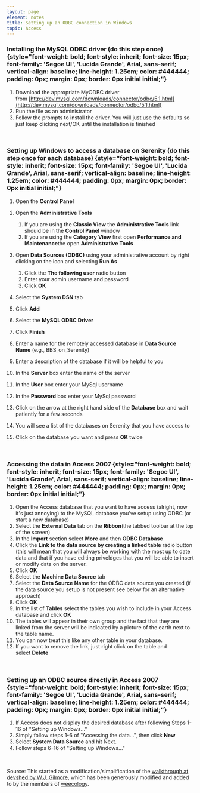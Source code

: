 ```yaml
--- 
layout: page
element: notes
title: Setting up an ODBC connection in Windows
topic: Access
---
```


### Installing the MySQL ODBC driver (do this step once) {style="font-weight: bold; font-style: inherit; font-size: 15px; font-family: 'Segoe UI', 'Lucida Grande', Arial, sans-serif; vertical-align: baseline; line-height: 1.25em; color: #444444; padding: 0px; margin: 0px; border: 0px initial initial;"}

1.  Download the appropriate MyODBC driver
    from [http://dev.mysql.com/downloads/connector/odbc/5.1.html](http://dev.mysql.com/downloads/connector/odbc/5.1.html)
2.  Run the file as an administrator
3.  Follow the prompts to install the driver. You will just use the
    defaults so just keep clicking next/OK until the installation is
    finished

 

### Setting up Windows to access a database on Serenity (do this step once for each database) {style="font-weight: bold; font-style: inherit; font-size: 15px; font-family: 'Segoe UI', 'Lucida Grande', Arial, sans-serif; vertical-align: baseline; line-height: 1.25em; color: #444444; padding: 0px; margin: 0px; border: 0px initial initial;"}

1.  Open the **Control Panel**
2.  Open the **Administrative Tools**
    1.  If you are using the **Classic View** the **Administrative
        Tools** link should be in the **Control Panel** window
    2.  If you are using the **Category View** first open **Performance
        and Maintenance**the open **Administrative Tools**

3.  Open **Data Sources (ODBC)** using your administrative account by
    right clicking on the icon and selecting **Run As**
    1.  Click the **The following user** radio button
    2.  Enter your admin username and password
    3.  Click **OK**

4.  Select the **System DSN** tab
5.  Click **Add**
6.  Select the **MySQL ODBC Driver**
7.  Click **Finish**
8.  Enter a name for the remotely accessed database in **Data Source
    Name** (e.g., BBS\_on\_Serenity)
9.  Enter a description of the database if it will be helpful to you
10. In the **Server** box enter the name of the server
11. In the **User** box enter your MySql username
12. In the **Password** box enter your MySql password
13. Click on the arrow at the right hand side of the **Database** box
    and wait patiently for a few seconds
14. You will see a list of the databases on Serenity that you have
    access to
15. Click on the database you want and press **OK** twice

 

### Accessing the data in Access 2007 {style="font-weight: bold; font-style: inherit; font-size: 15px; font-family: 'Segoe UI', 'Lucida Grande', Arial, sans-serif; vertical-align: baseline; line-height: 1.25em; color: #444444; padding: 0px; margin: 0px; border: 0px initial initial;"}

1.  Open the Access database that you want to have access (alright, now
    it's just annoying) to the MySQL database you've setup using ODBC
    (or start a new database)
2.  Select the **External Data** tab on the **Ribbon**(the tabbed
    toolbar at the top of the screen)
3.  In the **Import** section select **More** and then **ODBC Database**
4.  Click the **Link to the data source by creating a linked
    table** radio button (this will mean that you will always be working
    with the most up to date data and that if you have editing
    priveldges that you will be able to insert or modify data on the
    server.
5.  Click **OK**
6.  Select the **Machine Data Source** tab
7.  Select the **Data Source** **Name** for the ODBC data source you
    created (if the data source you setup is not present see below for
    an alternative approach)
8.  Click **OK**
9.  In the list of **Tables** select the tables you wish to include in
    your Access database and click **OK**
10. The tables will appear in their own group and the fact that they are
    linked from the server will be indicated by a picture of the earth
    next to the table name.
11. You can now treat this like any other table in your database.
12. If you want to remove the link, just right click on the table and
    select **Delete**

 

### Setting up an ODBC source directly in Access 2007 {style="font-weight: bold; font-style: inherit; font-size: 15px; font-family: 'Segoe UI', 'Lucida Grande', Arial, sans-serif; vertical-align: baseline; line-height: 1.25em; color: #444444; padding: 0px; margin: 0px; border: 0px initial initial;"}

1.  If Access does not display the desired database after following
    Steps 1-16 of "Setting up Windows..."
2.  Simply follow steps 1-6 of "Accessing the data...", then
    click **New**
3.  Select **System Data Source** and hit Next.
4.  Follow steps 6-16 of "Setting up Windows..."

 

Source: This started as a modification/simplification of
the [walkthrough at devshed by W.J.
Gilmore](http://www.devshed.com/c/a/MySQL/MySQL-and-ODBC/), which has
been generously modified and added to by the members of
[weecology](http://weecology.org).
